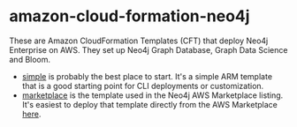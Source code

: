 # amazon-cloud-formation-neo4j
These are Amazon CloudFormation Templates (CFT) that deploy Neo4j Enterprise on AWS. They set up Neo4j Graph Database, Graph Data Science and Bloom.

* [simple](simple) is probably the best place to start. It's a simple ARM template that is a good starting point for CLI deployments or customization.
* [marketplace](marketplace) is the template used in the Neo4j AWS Marketplace listing. It's easiest to deploy that template directly from the AWS Marketplace [here](https://aws.amazon.com/marketplace/seller-profile?id=23ec694a-d2af-4641-b4d3-b7201ab2f5f9).

